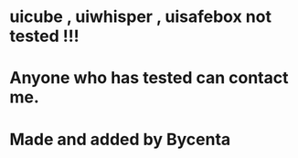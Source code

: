 # uicube , uiwhisper , uisafebox not tested !!!
# Anyone who has tested can contact me.

# Made and added by Bycenta
